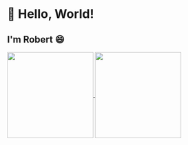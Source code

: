 # 👋 Hello, World!
## I'm Robert 😄

<a href="https://github.com/anuraghazra/github-readme-stats">
  <img height=200 align="center" src="https://github-readme-stats.vercel.app/api?username=r0b4dams&theme=dark" />
</a>
<a href="https://github.com/anuraghazra/convoychat">
  <img height=200 align="center" src="https://github-readme-stats.vercel.app/api/top-langs?username=r0b4dams&theme=dark&layout=compact&langs_count=8&card_width=320" />
</a>
